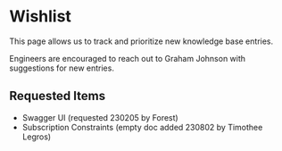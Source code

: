 # Wishlist

This page allows us to track and prioritize new knowledge base entries.

Engineers are encouraged to reach out to Graham Johnson with suggestions for new entries.

## Requested Items

- Swagger UI (requested 230205 by Forest)
- Subscription Constraints (empty doc added 230802 by Timothee Legros)
